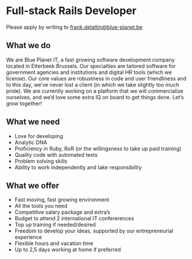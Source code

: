 # Full-stack Rails Developer

Please apply by writing to frank.delattin@blue-planet.be 

## What we do

We are Blue Planet IT, a fast growing software development company located in Etterbeek Brussels. Our specialties are tailored software for government agencies and institutions and digital HR tools (which we license). Our core values are robustness in code and user friendliness and to this day, we’ve never lost a client (in which we take slightly too much pride).
We are currently working on a platform that we will commercialize ourselves, and we’d love some extra IQ on board to get things done.
Let’s grow together!

## What we need

-	Love for developing
-	Analytic DNA
-	Proficiency in Ruby, RoR (or the willingsness to take up paid training)
-	Quality code with automated tests
-	Problem solving skills
-	Ability to work independently and take responsibility

## What we offer

-	Fast moving, fast growing environment
-	All the tools you need
-	Competitive salary package and extra’s
-	Budget to attend 2 international IT confererences
-	Top up training if needed/desired
-	Freedom to develop your ideas, supported by our entrepreneurial experience 
-	Flexible hours and vacation time
-	Up to 2,5 days working at home if preferred
